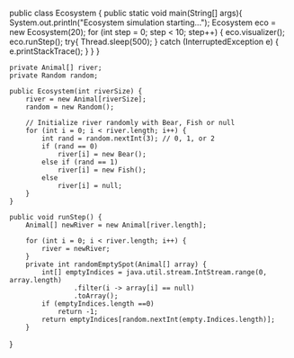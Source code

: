public class Ecosystem {
    public static void main(String[] args){
        System.out.println("Ecosystem simulation starting...");
        Ecosystem eco = new Ecosystem(20);
        for (int step = 0; step < 10; step++) {
        eco.visualizer();
        eco.runStep();
        try{
            Thread.sleep(500);
        } catch (InterruptedException e) {
            e.printStackTrace();
        }
    }
    }
    
    private Animal[] river;
    private Random random;

    public Ecosystem(int riverSize) {
        river = new Animal[riverSize];
        random = new Random();

        // Initialize river randomly with Bear, Fish or null
        for (int i = 0; i < river.length; i++) {
            int rand = random.nextInt(3); // 0, 1, or 2
            if (rand == 0) 
                river[i] = new Bear();
            else if (rand == 1) 
                river[i] = new Fish();
            else 
                river[i] = null;
        }
    }

    public void runStep() {
        Animal[] newRiver = new Animal[river.length];

        for (int i = 0; i < river.length; i++) {
            river = newRiver;
        }
        private int randomEmptySpot(Animal[] array) {
            int[] emptyIndices = java.util.stream.IntStream.range(0, array.length)
                    .filter(i -> array[i] == null)
                    .toArray();
            if (emptyIndices.length ==0)
                return -1;
            return emptyIndices[random.nextInt(empty.Indices.length)];
        }
}






